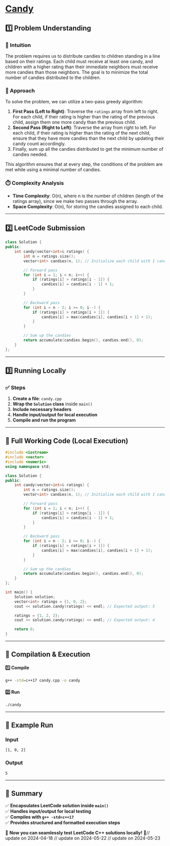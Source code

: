 # **[Candy](https://leetcode.com/problems/candy/description/)**  

## **1️⃣ Problem Understanding**  
### **📌 Intuition**  
The problem requires us to distribute candies to children standing in a line based on their ratings. Each child must receive at least one candy, and children with a higher rating than their immediate neighbors must receive more candies than those neighbors. The goal is to minimize the total number of candies distributed to the children.

### **🚀 Approach**  
To solve the problem, we can utilize a two-pass greedy algorithm:
1. **First Pass (Left to Right)**: Traverse the `ratings` array from left to right. For each child, if their rating is higher than the rating of the previous child, assign them one more candy than the previous child.
2. **Second Pass (Right to Left)**: Traverse the array from right to left. For each child, if their rating is higher than the rating of the next child, ensure that they have more candies than the next child by updating their candy count accordingly.
3. Finally, sum up all the candies distributed to get the minimum number of candies needed.

This algorithm ensures that at every step, the conditions of the problem are met while using a minimal number of candies.

### **⏱️ Complexity Analysis**  
- **Time Complexity**: O(n), where n is the number of children (length of the ratings array), since we make two passes through the array.
- **Space Complexity**: O(n), for storing the candies assigned to each child.

---  

## **2️⃣ LeetCode Submission**  
```cpp
class Solution {
public:
    int candy(vector<int>& ratings) {
        int n = ratings.size();
        vector<int> candies(n, 1); // Initialize each child with 1 candy

        // Forward pass
        for (int i = 1; i < n; i++) {
            if (ratings[i] > ratings[i - 1]) {
                candies[i] = candies[i - 1] + 1;
            }
        }

        // Backward pass
        for (int i = n - 2; i >= 0; i--) {
            if (ratings[i] > ratings[i + 1]) {
                candies[i] = max(candies[i], candies[i + 1] + 1);
            }
        }

        // Sum up the candies
        return accumulate(candies.begin(), candies.end(), 0);
    }
};
```  

---  

## **3️⃣ Running Locally**  
### **✅ Steps**  
1. **Create a file**: `candy.cpp`  
2. **Wrap the `Solution` class** inside `main()`  
3. **Include necessary headers**  
4. **Handle input/output for local execution**  
5. **Compile and run the program**  

---  

## **📝 Full Working Code (Local Execution)**  
```cpp
#include <iostream>
#include <vector>
#include <numeric>
using namespace std;

class Solution {
public:
    int candy(vector<int>& ratings) {
        int n = ratings.size();
        vector<int> candies(n, 1); // Initialize each child with 1 candy

        // Forward pass
        for (int i = 1; i < n; i++) {
            if (ratings[i] > ratings[i - 1]) {
                candies[i] = candies[i - 1] + 1;
            }
        }

        // Backward pass
        for (int i = n - 2; i >= 0; i--) {
            if (ratings[i] > ratings[i + 1]) {
                candies[i] = max(candies[i], candies[i + 1] + 1);
            }
        }

        // Sum up the candies
        return accumulate(candies.begin(), candies.end(), 0);
    }
};

int main() {
    Solution solution;
    vector<int> ratings = {1, 0, 2};
    cout << solution.candy(ratings) << endl; // Expected output: 5

    ratings = {1, 2, 2};
    cout << solution.candy(ratings) << endl; // Expected output: 4

    return 0;
}
```  

---  

## **🔧 Compilation & Execution**  
#### **1️⃣ Compile**  
```bash
g++ -std=c++17 candy.cpp -o candy
```  

#### **2️⃣ Run**  
```bash
./candy
```  

---  

## **🎯 Example Run**  
### **Input**  
```
[1, 0, 2]
```  
### **Output**  
```
5
```  

---  

## **📌 Summary**  
✅ **Encapsulates LeetCode solution inside `main()`**  
✅ **Handles input/output for local testing**  
✅ **Compiles with `g++ -std=c++17`**  
✅ **Provides structured and formatted execution steps**  

🚀 **Now you can seamlessly test LeetCode C++ solutions locally!** 🚀// update on 2024-04-18
// update on 2024-05-22
// update on 2024-05-23

